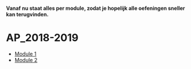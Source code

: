 #### Vanaf nu staat alles per module, zodat je hopelijk alle oefeningen sneller kan terugvinden.
# AP_2018-2019
- [Module 1](module1.md)
- [Module 2](module2.md)
